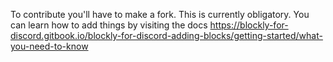 To contribute you'll have to make a fork. This is currently obligatory.
You can learn how to add things by visiting the docs https://blockly-for-discord.gitbook.io/blockly-for-discord-adding-blocks/getting-started/what-you-need-to-know
